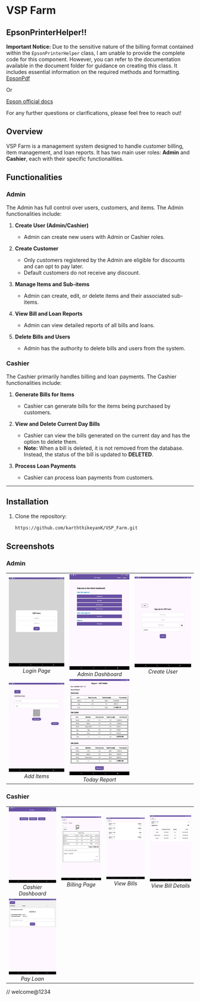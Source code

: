 # VSP Farm

## EpsonPrinterHelper!!

**Important Notice:** Due to the sensitive nature of the billing format contained within the `EpsonPrinterHelper` class, I am unable to provide the complete code for this component. However, you can refer to the documentation available in the document folder for guidance on creating this class. It includes essential information on the required methods and formatting.
[EpsonPdf](ePOS_SDK_Android.pdf)

Or

[Epson official docs](https://download4.epson.biz/sec_pubs/pos/reference_en/epos_and/index.html)

For any further questions or clarifications, please feel free to reach out!


## Overview

VSP Farm is a management system designed to handle customer billing, item management, and loan reports. It has two main user roles: **Admin** and **Cashier**, each with their specific functionalities.

## Functionalities

### Admin
The Admin has full control over users, customers, and items. The Admin functionalities include:

1. **Create User (Admin/Cashier)**
    - Admin can create new users with Admin or Cashier roles.

2. **Create Customer**
    - Only customers registered by the Admin are eligible for discounts and can opt to pay later.
    - Default customers do not receive any discount.

3. **Manage Items and Sub-items**
    - Admin can create, edit, or delete items and their associated sub-items.

4. **View Bill and Loan Reports**
    - Admin can view detailed reports of all bills and loans.

5. **Delete Bills and Users**
    - Admin has the authority to delete bills and users from the system.

### Cashier
The Cashier primarily handles billing and loan payments. The Cashier functionalities include:

1. **Generate Bills for Items**
    - Cashier can generate bills for the items being purchased by customers.

2. **View and Delete Current Day Bills**
    - Cashier can view the bills generated on the current day and has the option to delete them.
    - **Note:** When a bill is deleted, it is not removed from the database. Instead, the status of the bill is updated to **DELETED**.

3. **Process Loan Payments**
    - Cashier can process loan payments from customers.

---

## Installation

1. Clone the repository:
   ```bash
   https://github.com/karththikeyanK/VSP_Farm.git
   ```

## Screenshots

### Admin

<table align="center">
  <tr>
    <td align="center">
      <img src="screenshots/login_page.jpeg" alt="login_page.jpeg" width="200"/>
      <br>
      <em>Login Page</em>
    </td>
    <td align="center">
      <img src="screenshots/admin_dashBoard.jpeg" alt="admin_dashboard.jpeg" width="200"/>
      <br>
      <em>Admin Dashboard</em>
    </td>
    <td align="center">
      <img src="screenshots/create_user.jpeg" alt="create_user.jpeg" width="200"/>
      <br>
      <em>Create User</em>
    </td>
  </tr>
  <tr>
    <td align="center">
      <img src="screenshots/addItems.jpeg" alt="add_items.jpeg" width="200"/>
      <br>
      <em>Add Items</em>
    </td>
    <td align="center">
      <img src="screenshots/today_report.jpeg" alt="today_report.jpeg" width="200"/>
      <br>
      <em>Today Report</em>
    </td>
    
  </tr>
</table>

### Cashier

<table align="center">
  <tr>
    <td align="center">
      <img src="screenshots/cashier_dashboard.jpeg" alt="cashier_dashboard.jpeg" width="200"/>
      <br>
      <em>Cashier Dashboard</em>
    </td>
    <td align="center">
      <img src="screenshots/billing_page.jpeg" alt="billing_page.jpeg" width="200"/>
      <br>
      <em>Billing Page</em>
    </td>
    <td align="center">
      <img src="screenshots/view_bill.jpeg" alt="view_bill.jpeg" width="200"/>
      <br>
      <em>View Bills</em>
    </td>
    <td align="center">
      <img src="screenshots/view_details_of_bill.jpeg" alt="view_bill_details.jpeg" width="200"/>
      <br>
      <em>View Bill Details</em>
    </td>
  </tr>
  <tr>
    <td align="center">
      <img src="screenshots/pay_loan.jpeg" alt="pay_loan.jpeg" width="200"/>
      <br>
      <em>Pay Loan</em>
    </td>
    <!-- Add more images here if necessary -->
  </tr>
</table>


// welcome@1234

